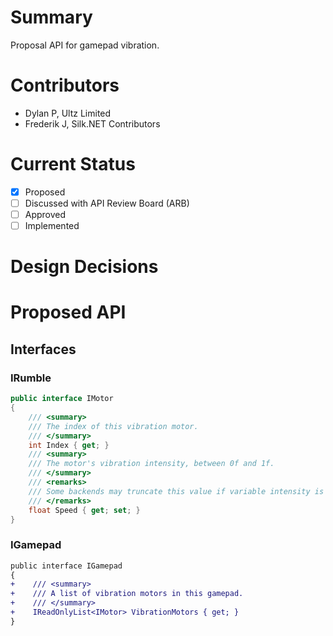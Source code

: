 # Summary

Proposal API for gamepad vibration. 

# Contributors
- Dylan P, Ultz Limited
- Frederik J, Silk.NET Contributors

# Current Status
- [x] Proposed
- [ ] Discussed with API Review Board (ARB)
- [ ] Approved
- [ ] Implemented

# Design Decisions

# Proposed API
## Interfaces
### IRumble
```cs
public interface IMotor
{
    /// <summary>
    /// The index of this vibration motor.
    /// </summary>
    int Index { get; }
    /// <summary>
    /// The motor's vibration intensity, between 0f and 1f.
    /// </summary>
    /// <remarks>
    /// Some backends may truncate this value if variable intensity is not supported.
    /// </remarks>
    float Speed { get; set; }
}
```

### IGamepad
```diff
public interface IGamepad
{
+    /// <summary>
+    /// A list of vibration motors in this gamepad.
+    /// </summary>
+    IReadOnlyList<IMotor> VibrationMotors { get; }
}
```
